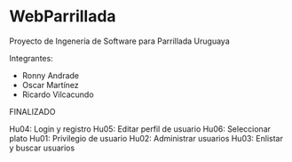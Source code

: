 # WebParrillada
Proyecto de Ingenería de Software para Parrillada Uruguaya

Integrantes:
* Ronny Andrade
* Oscar Martínez
* Ricardo Vilcacundo


FINALIZADO 

Hu04: Login y registro
Hu05: Editar perfil de usuario
Hu06: Seleccionar plato
Hu01: Privilegio de usuario
Hu02: Administrar usuarios
Hu03: Enlistar y buscar usuarios
